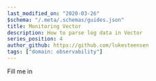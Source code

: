 ```yaml
---
last_modified_on: "2020-03-26"
$schema: "/.meta/.schemas/guides.json"
title: Monitoring Vector
description: How to parse log data in Vector
series_position: 4
author_github: https://github.com/lukesteensen
tags: ["domain: observability"]
---
```


Fill me in



